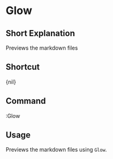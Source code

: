# Glow

## Short Explanation
Previews the markdown files

## Shortcut
{nil}

## Command
:Glow

## Usage
Previews the markdown files using `Glow`.
